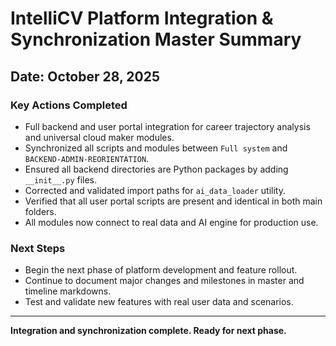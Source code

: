 # IntelliCV Platform Integration & Synchronization Master Summary

## Date: October 28, 2025

### Key Actions Completed
- Full backend and user portal integration for career trajectory analysis and universal cloud maker modules.
- Synchronized all scripts and modules between `Full system` and `BACKEND-ADMIN-REORIENTATION`.
- Ensured all backend directories are Python packages by adding `__init__.py` files.
- Corrected and validated import paths for `ai_data_loader` utility.
- Verified that all user portal scripts are present and identical in both main folders.
- All modules now connect to real data and AI engine for production use.

### Next Steps
- Begin the next phase of platform development and feature rollout.
- Continue to document major changes and milestones in master and timeline markdowns.
- Test and validate new features with real user data and scenarios.

---

**Integration and synchronization complete. Ready for next phase.**
